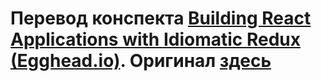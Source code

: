 # Перевод конспекта [Building React Applications with Idiomatic Redux (Egghead.io)](https://github.com/s-p-ko/egghead.io_idiomatic_redux_course_notes_ru). Оригинал [здесь](https://github.com/tayiorbeii/egghead.io_idiomatic_redux_course_notes)
